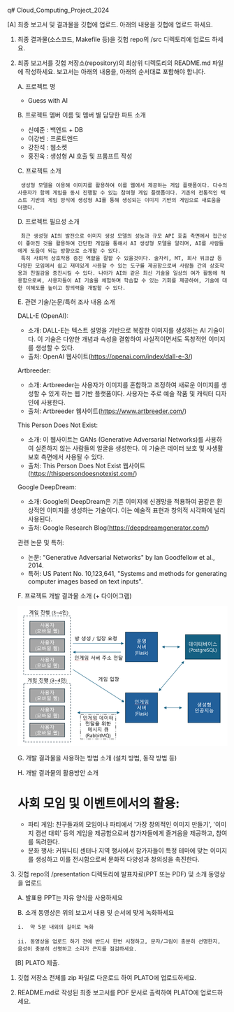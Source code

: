 q# Cloud_Computing_Project_2024


[A] 최종 보고서 및 결과물을 깃헙에 업로드.
아래의 내용을 깃헙에 업로드 하세요.

1.	최종 결과물(소스코드, Makefile 등)을 깃헙 repo의 /src 디렉토리에 업로드 하세요.
2.	최종 보고서를 깃헙 저장소(repository)의 최상위 디렉토리의 README.md 파일에 작성하세요. 보고서는 아래의 내용을, 아래의 순서대로 포함해야 합니다.

    A.	프로젝트 명    
      - Guess with AI

    B.	프로젝트 멤버 이름 및 멤버 별 담당한 파트 소개    
       - 신예준 : 백엔드 + DB  
       - 이강빈 : 프론트엔드   
       - 강찬석 : 웹소켓    
       - 홍진욱 : 생성형 AI 호출 및 프롬프트 작성   
    

    C.	프로젝트 소개    
    <pre><code> 생성형 모델을 이용해 이미지를 활용하여 이를 웹에서 제공하는 게임 플랫폼이다. 다수의 사용자가 함께 게임을 동시 진행할 수 있는 참여형 게임 플랫폼이다. 기존의 전통적인 텍스트 기반의 게임 방식에 생성형 AI를 통해 생성되는 이미지 기반의 게임으로 새로움을 더했다. </code></pre>
 
    D.	프로젝트 필요성 소개     
    <pre><code> 최근 생성형 AI의 발전으로 이미지 생성 모델의 성능과 규모 API 호출 측면에서 접근성이 좋아진 것을 활용하여 간단한 게임을 통해서 AI 생성형 모델을 알리며, AI를 사람들에게 도움이 되는 방향으로 소개할 수 있다.
     특히 사회적 상호작용 증진 역할을 잘할 수 있을것이다. 술자리, MT, 회사 워크샵 등 다양한 모임에서 쉽고 재미있게 사용할 수 있는 도구를 제공함으로써 사람들 간의 상호작용과 친밀감을 증진시킬 수 있다. 나아가 AI와 같은 최신 기술을 일상의 여가 활동에 적용함으로써, 사용자들이 AI 기술을 체험하며 학습할 수 있는 기회를 제공하여, 기술에 대한 이해도를 높이고 창의력을 개발할 수 있다.</code></pre>
    
    E.	관련 기술/논문/특허 조사 내용 소개

    DALL-E (OpenAI):
    -	소개: DALL-E는 텍스트 설명을 기반으로 복잡한 이미지를 생성하는 AI 기술이다. 이 기술은 다양한 개념과 속성을 결합하여 사실적이면서도 독창적인 이미지를 생성할 수 있다.
    -	출처: OpenAI 웹사이트(https://openai.com/index/dall-e-3/)
    
    Artbreeder:
    -	소개: Artbreeder는 사용자가 이미지를 혼합하고 조정하여 새로운 이미지를 생성할 수 있게 하는 웹 기반 플랫폼이다. 사용자는 주로 예술 작품 및 캐릭터 디자인에 사용한다.
    -	출처: Artbreeder 웹사이트(https://www.artbreeder.com/)
    
    This Person Does Not Exist:
    -	소개: 이 웹사이트는 GANs (Generative Adversarial Networks)를 사용하여 실존하지 않는 사람들의 얼굴을 생성한다. 이 기술은 데이터 보호 및 사생활 보호 측면에서 사용될 수 있다.
    -	출처: This Person Does Not Exist 웹사이트(https://thispersondoesnotexist.com/)
    
    
    Google DeepDream:
    -	소개: Google의 DeepDream은 기존 이미지에 신경망을 적용하여 꿈같은 환상적인 이미지를 생성하는 기술이다. 이는 예술적 표현과 창의적 시각화에 널리 사용된다.
    -	출처: Google Research Blog(https://deepdreamgenerator.com/)
    
    관련 논문 및 특허:
    -	논문: "Generative Adversarial Networks" by Ian Goodfellow et al., 2014. 
    -	특허: US Patent No. 10,123,641, "Systems and methods for generating computer images based on text inputs".
    

    F.	프로젝트 개발 결과물 소개 (+ 다이어그램)
    
    ![alt text](image.png)

    G.	개발 결과물을 사용하는 방법 소개 (설치 방법, 동작 방법 등)

    H.	개발 결과물의 활용방안 소개
    # 사회 모임 및 이벤트에서의 활용:
    - 파티 게임: 친구들과의 모임이나 파티에서 '가장 창의적인 이미지 만들기', '이미지 캡션 대회' 등의 게임을 제공함으로써 참가자들에게 즐거움을 제공하고, 참여를 독려한다.
    - 문화 행사: 커뮤니티 센터나 지역 행사에서 참가자들이 특정 테마에 맞는 이미지를 생성하고 이를 전시함으로써 문화적 다양성과 창의성을 촉진한다.


3.	깃헙 repo의 /presentation 디렉토리에 발표자료(PPT 또는 PDF) 및 소개 동영상을 업로드

    A.	발표용 PPT는 자유 양식을 사용하세요

    B.	소개 동영상은 위의 보고서 내용 및 순서에 맞게 녹화하세요

        i.	약 5분 내외의 길이로 녹화

        ii.	동영상을 업로드 하기 전에 반드시 한번 시청하고, 문자/그림이 충분히 선명한지, 음성이 충분히 선명하고 소리가 큰지를 점검하세요.

 
[B] PLATO 제출.

1.	깃헙 저장소 전체를 zip 파일로 다운로드 하여 PLATO에 업로드하세요.

2.	README.md로 작성된 최종 보고서를 PDF 문서로 출력하여 PLATO에 업로드하세요.
